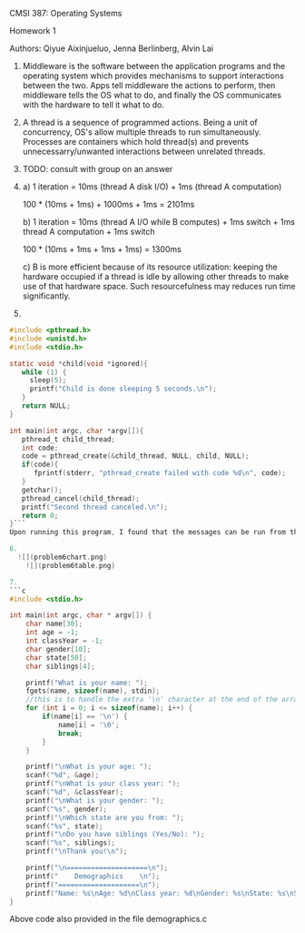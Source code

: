 
CMSI 387: Operating Systems

Homework 1

Authors: Qiyue Aixinjueluo, Jenna Berlinberg, Alvin Lai

1. Middleware is the software between the application programs and the operating system which provides mechanisms to support interactions between the two. Apps tell middleware the actions to perform, then middleware tells the OS what to do, and finally the OS communicates with the hardware to tell it what to do.

2. A thread is a sequence of programmed actions. Being a unit of concurrency, OS's allow multiple threads to run simultaneously. Processes are containers which hold thread(s) and prevents unnecessarry/unwanted interactions between unrelated threads.

3. TODO: consult with group on an answer

4. a) 1 iteration = 10ms (thread A disk I/O) + 1ms (thread A computation)

    100 * (10ms + 1ms) + 1000ms + 1ms = 2101ms

    b) 1 iteration = 10ms (thread A I/O while B computes) + 1ms switch + 1ms thread A computation + 1ms switch

    100 * (10ms + 1ms + 1ms + 1ms) = 1300ms

    c) B is more efficient because of its resource utilization: keeping the hardware occupied if a thread is idle by allowing other threads to make use of that hardware space. Such resourcefulness may reduces run time significantly.

5.
```c
#include <pthread.h>
#include <unistd.h>
#include <stdio.h>

static void *child(void *ignored){
   while (1) {
     sleep(5);
     printf("Child is done sleeping 5 seconds.\n");
   }
   return NULL;
}

int main(int argc, char *argv[]){
   pthread_t child_thread;
   int code;
   code = pthread_create(&child_thread, NULL, child, NULL);
   if(code){
      fprintf(stderr, "pthread_create failed with code %d\n", code);
   }
   getchar();
   pthread_cancel(child_thread);
   printf("Second thread canceled.\n");
   return 0;
}```
Upon running this program, I found that the messages can be run from the sleeping thread each 5 seconds while the main thread waits on its input. The main thread can read input, kill the second thread, and print out confirmation at the very beginning of the second thread's sleep. The above program also lies in pthreadcancel.c

6.
  ![](problem6chart.png)
    ![](problem6table.png)

7.
```c
#include <stdio.h>

int main(int argc, char * argv[]) {
    char name[30];
    int age = -1;
    int classYear = -1;
    char gender[10];
    char state[50];
    char siblings[4];

    printf("What is your name: ");
    fgets(name, sizeof(name), stdin);
    //this is to handle the extra '\n' character at the end of the array
    for (int i = 0; i <= sizeof(name); i++) {
        if(name[i] == '\n') {
            name[i] = '\0';
            break;
        }
    }

    printf("\nWhat is your age: ");
    scanf("%d", &age);
    printf("\nWhat is your class year: ");
    scanf("%d", &classYear);
    printf("\nWhat is your gender: ");
    scanf("%s", gender);
    printf("\nWhich state are you from: ");
    scanf("%s", state);
    printf("\nDo you have siblings (Yes/No): ");
    scanf("%s", siblings);
    printf("\nThank you!\n");

    printf("\n====================\n");
    printf("    Demographics    \n");
    printf("====================\n");
    printf("Name: %s\nAge: %d\nClass year: %d\nGender: %s\nState: %s\nSiblings: %s\n\n", name, age, classYear, gender, state, siblings);
}
```
Above code also provided in the file demographics.c
